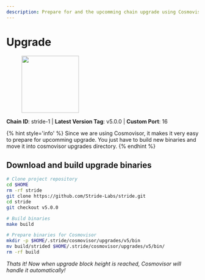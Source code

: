 ```yaml
---
description: Prepare for and the upcomming chain upgrade using Cosmovisor.
---
```


# Upgrade

<figure><img src="https://raw.githubusercontent.com/kj89/testnet_manuals/main/pingpub/logos/stride.png" width="150" alt=""><figcaption></figcaption></figure>

**Chain ID**: stride-1 | **Latest Version Tag**: v5.0.0 | **Custom Port**: 16

{% hint style='info' %}
Since we are using Cosmovisor, it makes it very easy to prepare for upcomming upgrade.
You just have to build new binaries and move it into cosmovisor upgrades directory.
{% endhint %}

## Download and build upgrade binaries

```bash
# Clone project repository
cd $HOME
rm -rf stride
git clone https://github.com/Stride-Labs/stride.git
cd stride
git checkout v5.0.0

# Build binaries
make build

# Prepare binaries for Cosmovisor
mkdir -p $HOME/.stride/cosmovisor/upgrades/v5/bin
mv build/strided $HOME/.stride/cosmovisor/upgrades/v5/bin/
rm -rf build
```

*Thats it! Now when upgrade block height is reached, Cosmovisor will handle it automatically!*
